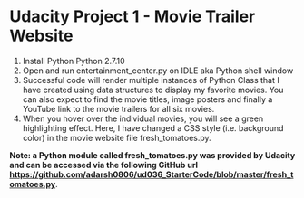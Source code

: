 # Udacity Project 1 - Movie Trailer Website

1. Install Python Python 2.7.10
2. Open and run entertainment_center.py on IDLE aka Python shell window
3. Successful code will render multiple instances of Python Class that I have created using data structures to display my favorite movies. You can also expect to find the movie titles, image posters and finally a YouTube link to the movie trailers for all six movies.
4. When you hover over the individual movies, you will see a green highlighting effect. Here, I have changed a CSS style (i.e. background color) in the movie website file fresh_tomatoes.py.

**Note: a Python module called fresh_tomatoes.py was provided by Udacity and can be accessed via the following GitHub url https://github.com/adarsh0806/ud036_StarterCode/blob/master/fresh_tomatoes.py**.

